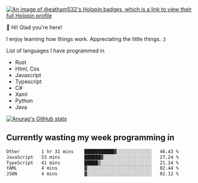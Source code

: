 [![An image of @eatham532's Holopin badges, which is a link to view their full Holopin profile](https://holopin.me/eatham532)](https://holopin.io/@eatham532)


👋 Hi! Glad you're here!

I enjoy learning how things work. Appreciating the little things. :)


List of languages I have programmed in
- Rust
- Html, Css
- Javascript
- Typescript
- C#
- Xaml
- Python
- Java

[![Anurag's GitHub stats](https://github-readme-stats.vercel.app/api?username=Eatham532&theme=dark)](https://github.com/anuraghazra/github-readme-stats)


## Currently wasting my week programming in
<!--START_SECTION:waka-->

```txt
Other        1 hr 31 mins    ███████████▓░░░░░░░░░░░░░   46.43 %
JavaScript   53 mins         ██████▓░░░░░░░░░░░░░░░░░░   27.24 %
TypeScript   41 mins         █████▒░░░░░░░░░░░░░░░░░░░   21.24 %
YAML         4 mins          ▓░░░░░░░░░░░░░░░░░░░░░░░░   02.44 %
JSON         4 mins          ▓░░░░░░░░░░░░░░░░░░░░░░░░   02.12 %
```

<!--END_SECTION:waka-->
